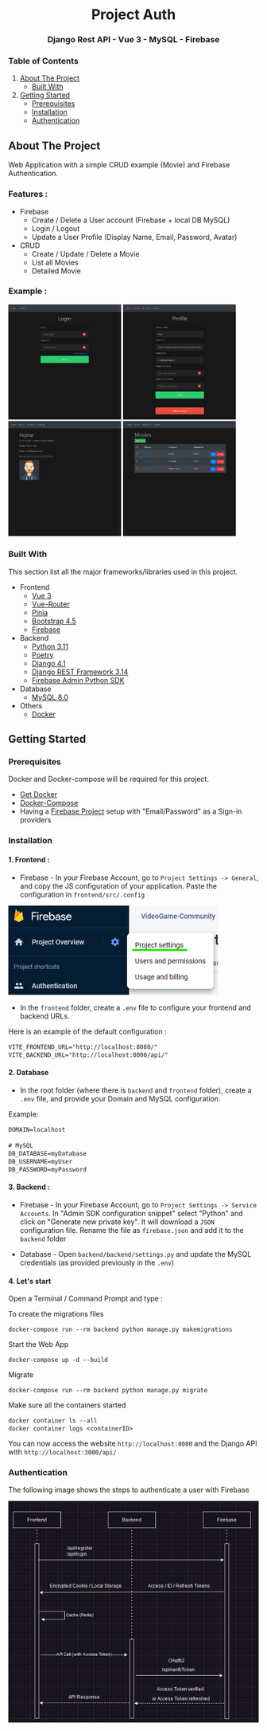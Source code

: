 <div align="center">
  <h1 align="center">Project Auth</h1>

<h3 align="center">Django Rest API - Vue 3 - MySQL - Firebase</h3>

</div>

<!-- TABLE OF CONTENTS -->
### Table of Contents
  <ol>
    <li>
      <a href="#about-the-project">About The Project</a>
      <ul>
        <li><a href="#built-with">Built With</a></li>
      </ul>
    </li>
    <li>
      <a href="#getting-started">Getting Started</a>
      <ul>
        <li><a href="#prerequisites">Prerequisites</a></li>
        <li><a href="#installation">Installation</a></li>
        <li><a href="#authentication">Authentication</a></li>
      </ul>
    </li>
  </ol>

<!-- ABOUT THE PROJECT -->
## About The Project
Web Application with a simple CRUD example (Movie) and Firebase Authentication.
### Features :
* Firebase
  * Create / Delete a User account (Firebase + local DB MySQL)
  * Login / Logout
  * Update a User Profile (Display Name, Email, Password, Avatar)
* CRUD
  * Create / Update / Delete a Movie
  * List all Movies
  * Detailed Movie

### Example :
<img src="https://raw.githubusercontent.com/frederic-spielmann/Django-Vue3-Firebase/main/screenshots/login.png" width="45%"></img> 
<img src="https://raw.githubusercontent.com/frederic-spielmann/Django-Vue3-Firebase/main/screenshots/update_profile.png" width="45%"></img> 
<img src="https://raw.githubusercontent.com/frederic-spielmann/Django-Vue3-Firebase/main/screenshots/home.png" width="45%"></img> 
<img src="https://raw.githubusercontent.com/frederic-spielmann/Django-Vue3-Firebase/main/screenshots/crud.png" width="45%"></img> 


### Built With
This section list all the major frameworks/libraries used in this project.

* Frontend
  * [Vue 3](https://vuejs.org/)
  * [Vue-Router](https://router.vuejs.org/)
  * [Pinia](https://pinia.vuejs.org/)
  * [Bootstrap 4.5](https://getbootstrap.com/docs/4.5/getting-started/introduction/)
  * [Firebase](https://firebase.google.com/docs/auth)
* Backend
  * [Python 3.11](https://www.python.org/)
  * [Poetry](https://python-poetry.org/)
  * [Django 4.1](https://www.djangoproject.com/)
  * [Django REST Framework 3.14](https://www.django-rest-framework.org/)
  * [Firebase Admin Python SDK](https://firebase.google.com/docs/reference/admin/python)
* Database
  * [MySQL 8.0](https://www.mysql.com/)
* Others
  * [Docker](https://www.docker.com/)


<!-- GETTING STARTED -->
## Getting Started

### Prerequisites

Docker and Docker-compose will be required for this project.

* [Get Docker](https://docs.docker.com/get-docker/)
* [Docker-Compose](https://docs.docker.com/compose/compose-file/)
* Having a [Firebase Project](https://firebase.google.com) setup with "Email/Password" as a Sign-in providers


### Installation
#### 1. Frontend :
* Firebase - In your Firebase Account, go to `Project Settings -> General`, and copy the JS configuration of your application. Paste the configuration in `frontend/src/.config`

<img src="https://raw.githubusercontent.com/frederic-spielmann/Django-Vue3-Firebase/main/screenshots/firebase.png"></img>

* In the `frontend` folder, create a `.env` file to configure your frontend and backend URLs.

Here is an example of the default configuration :
```
VITE_FRONTEND_URL="http://localhost:8080/"
VITE_BACKEND_URL="http://localhost:8000/api/"
```

#### 2. Database
* In the root folder (where there is `backend` and `frontend` folder), create a `.env` file, and provide your Domain and MySQL configuration.

Example:
```
DOMAIN=localhost

# MySQL
DB_DATABASE=myDatabase
DB_USERNAME=myUser
DB_PASSWORD=myPassword
```


#### 3. Backend :
* Firebase - In your Firebase Account, go to `Project Settings -> Service Accounts`.
In "Admin SDK configuration snippet" select "Python" and click on "Generate new private key".
It will download a `JSON` configuration file. Rename the file as `firebase.json` and add it to the `backend` folder

* Database - Open `backend/backend/settings.py` and update the MySQL credentials (as provided previously in the `.env`)


#### 4. Let's start
Open a Terminal / Command Prompt and type :

To create the migrations files
```
docker-compose run --rm backend python manage.py makemigrations
```

Start the Web App
```
docker-compose up -d --build
```

Migrate
```
docker-compose run --rm backend python manage.py migrate
```

Make sure all the containers started
```
docker container ls --all
docker container logs <containerID>
```

You can now access the website `http://localhost:8080` and the Django API with `http://localhost:3000/api/`

### Authentication

The following image shows the steps to authenticate a user with Firebase

<img src="https://raw.githubusercontent.com/frederic-spielmann/Django-Vue3-Firebase/main/screenshots/auth_diagram.png"></img>
